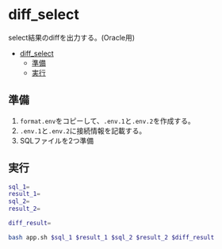 # diff_select

select結果のdiffを出力する。(Oracle用)

- [diff\_select](#diff_select)
  - [準備](#準備)
  - [実行](#実行)

## 準備

1. `format.env`をコピーして、`.env.1`と`.env.2`を作成する。
2. `.env.1`と`.env.2`に接続情報を記載する。
3. SQLファイルを2つ準備

## 実行

``` bash
sql_1=
result_1=
sql_2=
result_2=

diff_result=

bash app.sh $sql_1 $result_1 $sql_2 $result_2 $diff_result
```
